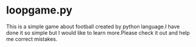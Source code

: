 loopgame.py
===========

This is a simple game about football created by python language.I have done it so simple but I would like to learn more.Please check it out and help me correct mistakes.
